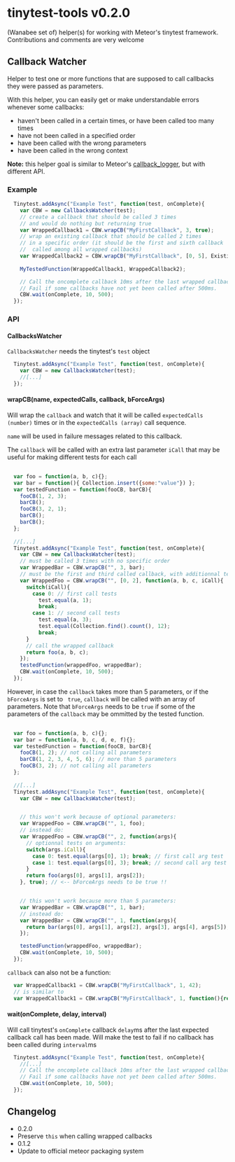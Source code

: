 # tinytest-tools v0.2.0

(Wanabee set of) helper(s) for working with Meteor's tinytest framework.
Contributions and comments are very welcome

## Callback Watcher

Helper to test one or more functions that are supposed to call callbacks they were passed as parameters.

With this helper, you can easily get or make understandable errors whenever some callbacks:
  * haven't been called in a certain times, or have been called too many times
  * have not been called in a specified order
  * have been called with the wrong parameters
  * have been called in the wrong context

**Note:** this helper goal is similar to Meteor's  [callback_logger](https://github.com/meteor/meteor/blob/devel/packages/test-helpers/callback_logger.js), but with different API.

### Example

```javascript
  Tinytest.addAsync("Example Test", function(test, onComplete){
    var CBW = new CallbacksWatcher(test);
    // create a callback that should be called 3 times
    // and would do nothing but returning true
    var WrappedCallback1 = CBW.wrapCB("MyFirstCallback", 3, true);
    // wrap an existing callback that should be called 2 times 
    // in a specific order (it should be the first and sixth callback 
    //  called among all wrapped callbacks)
    var WrappedCallback2 = CBW.wrapCB("MyFirstCallback", [0, 5], ExistingCallback);
    
    MyTestedFunction(WrappedCallback1, WrappedCallback2);

    // Call the oncomplete callback 10ms after the last wrapped callback has been called.
    // Fail if some callbacks have not yet been called after 500ms.
    CBW.wait(onComplete, 10, 500); 
  });
```

### API

#### CallbacksWatcher

`CallbacksWatcher` needs the tinytest's `test` object

```javascript
  Tinytest.addAsync("Example Test", function(test, onComplete){
    var CBW = new CallbacksWatcher(test);
    //[...]
  });
```

#### wrapCB(name, expectedCalls, callback, bForceArgs)

Will wrap the `callback` and watch that it will be called `expectedCalls (number)` times  or 
in the `expectedCalls (array)` call sequence.

`name` will be used in failure messages related to this callback.

The `callback` will be called with an extra last parameter `iCall` that may be useful for making different tests for each call

```javascript
  
  var foo = function(a, b, c){};
  var bar = function(){ Collection.insert({some:"value"}) };
  var testedFunction = function(fooCB, barCB){
    fooCB(1, 2, 3);
    barCB();
    fooCB(3, 2, 1);
    barCB();
    barCB();
  };
  
  //[...]
  Tinytest.addAsync("Example Test", function(test, onComplete){
    var CBW = new CallbacksWatcher(test);
    // must be called 3 times with no specific order
    var WrappedBar = CBW.wrapCB("", 3, bar); 
    // must be the first and third called callback, with additionnal tests on arguments and context
    var WrappedFoo = CBW.wrapCB("", [0, 2], function(a, b, c, iCall){
      switch(iCall){
        case 0: // first call tests
          test.equal(a, 1);
          break; 
        case 1: // second call tests
          test.equal(a, 3); 
          test.equal(Collection.find().count(), 12);
          break; 
      }
      // call the wrapped callback
      return foo(a, b, c);
    });
    testedFunction(wrappedFoo, wrappedBar);
    CBW.wait(onComplete, 10, 500); 
  });
```

However, in case the `callback` takes more than 5 parameters, or if the `bForceArgs` is set to ` true`, `callback`
will be called with an array of parameters. Note that `bForceArgs` needs to be `true` if some of the parameters of the
`callback` may be ommitted by the tested function.

```javascript
  
  var foo = function(a, b, c){};
  var bar = function(a, b, c, d, e, f){};
  var testedFunction = function(fooCB, barCB){
    fooCB(1, 2); // not calling all parameters
    barCB(1, 2, 3, 4, 5, 6); // more than 5 parameters
    fooCB(3, 2); // not calling all parameters
  };
  
  //[...]
  Tinytest.addAsync("Example Test", function(test, onComplete){
    var CBW = new CallbacksWatcher(test);


    // this won't work because of optional parameters:
    var WrappedFoo = CBW.wrapCB("", 1, foo); 
    // instead do:
    var WrappedFoo = CBW.wrapCB("", 2, function(args){
      // optionnal tests on arguments:
      switch(args.iCall){
        case 0: test.equal(args[0], 1); break; // first call arg test
        case 1: test.equal(args[0], 3); break; // second call arg test
      }
      return foo(args[0], args[1], args[2]);
    }, true); // <-- bForceArgs needs to be true !!


    // this won't work because more than 5 parameters:
    var WrappedBar = CBW.wrapCB("", 1, bar); 
    // instead do:
    var WrappedBar = CBW.wrapCB("", 1, function(args){
      return bar(args[0], args[1], args[2], args[3], args[4], args[5]);
    });

    testedFunction(wrappedFoo, wrappedBar);
    CBW.wait(onComplete, 10, 500); 
  });
```

`callback` can also not be a function:

```javascript
  var WrappedCallback1 = CBW.wrapCB("MyFirstCallback", 1, 42); 
  // is similar to
  var WrappedCallback1 = CBW.wrapCB("MyFirstCallback", 1, function(){return 42;}); 
```

#### wait(onComplete, delay, interval)

Will call tinytest's `onComplete` callback `delay`ms after the last expected callback call has been made.
Will make the test to fail if no callback has been called during `interval`ms

```javascript
  Tinytest.addAsync("Example Test", function(test, onComplete){
    //[...]
    // Call the oncomplete callback 10ms after the last wrapped callback has been called.
    // Fail if some callbacks have not yet been called after 500ms.
    CBW.wait(onComplete, 10, 500); 
  });
```
Changelog
------------
 * 0.2.0
  * Preserve `this` when calling wrapped callbacks
 * 0.1.2
  * Update to official meteor packaging system